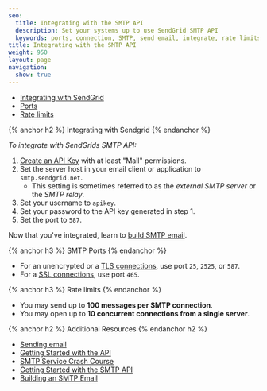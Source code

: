 ```yaml
---
seo:
  title: Integrating with the SMTP API
  description: Set your systems up to use SendGrid SMTP API
  keywords: ports, connection, SMTP, send email, integrate, rate limits, setting up
title: Integrating with the SMTP API
weight: 950
layout: page
navigation:
  show: true
---
```


- [Integrating with SendGrid](#-Integrating-with-SendGrid])
- [Ports](#-SMTP-Ports)
- [Rate limits](#-Rate-limits)

{% anchor h2 %}
Integrating with Sendgrid
{% endanchor %}

*To integrate with SendGrids SMTP API:*

1. [Create an API Key](https://app.sendgrid.com/settings/api_keys) with at least "Mail" permissions.
2. Set the server host in your email client or application to `smtp.sendgrid.net`.
    * This setting is sometimes referred to as the _external SMTP server_ or the _SMTP relay_.
3. Set your username to `apikey`.
4. Set your password to the API key generated in step 1.
5. Set the port to `587`.

Now that you've integrated, learn to [build SMTP email]({{root_url}}/for-developers/getting-started/building-an-smtp-email.html).

{% anchor h3 %}
SMTP Ports
{% endanchor %}

- For an unencrypted or a [TLS connections]({{root_url}}//help-support/sending-email/ssl-vs-tls.html), use port `25`, `2525`, or `587`.
- For a [SSL connections]({{root_url}}https://sendgrid.com/docs/help-support/sending-email/tls.html), use port `465`.

{% anchor h3 %}
Rate limits
{% endanchor %}

- You may send up to **100 messages per SMTP connection**.
- You may open up to **10 concurrent connections from a single server**.

{% anchor h2 %}
Additional Resources
{% endanchor h2 %}

- [Sending email]({{root_url}}/help-support/getting-started/how-to-send-email.html)
- [Getting Started with the API]({{root_url}}/API_Reference/api_v3.html)
- [SMTP Service Crash Course](https://sendgrid.com/blog/smtp-service-crash-course/)
- [Getting Started with the SMTP API]({{root_url}}/for-developers/getting-started/getting-started-smtp.html)
- [Building an SMTP Email]({{root_url}}/for-developers/getting-started/building-an-smtp-email.html)